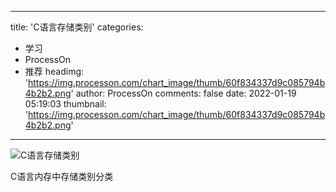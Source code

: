 
---
title: 'C语言存储类别'
categories: 
 - 学习
 - ProcessOn
 - 推荐
headimg: 'https://img.processon.com/chart_image/thumb/60f834337d9c085794b4b2b2.png'
author: ProcessOn
comments: false
date: 2022-01-19 05:19:03
thumbnail: 'https://img.processon.com/chart_image/thumb/60f834337d9c085794b4b2b2.png'
---

<div>   
<img class="thumb" alt="C语言存储类别" src="https://img.processon.com/chart_image/thumb/60f834337d9c085794b4b2b2.png" referrerpolicy="no-referrer">
<p>C语言内存中存储类别分类</p>  
</div>
            